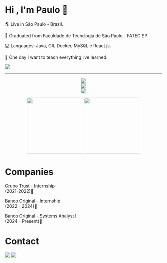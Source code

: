 <div aling="left">
  
  # Hi , I'm Paulo 👋

  <p>🌎 Live in São Paulo - Brazil.</p>
  <p>🏫 Graduated from Faculdade de Tecnologia de São Paulo - FATEC SP.</p>
  <p>💻 Languages: Java, C#, Docker, MySQL e React.js.</p>
  <p>💭 One day I want to teach everything I've learned.</p>

  <a href="https://paulomarquesg.vercel.app" target="_blank"><img src="https://img.shields.io/static/v1?label=Portfolio&message=website&color=blue&style=for-the-badge"/></a>

</div>
  
<hr>
  
<p align="center">
  <a href="https://skillicons.dev">
    <img src="https://skillicons.dev/icons?i=java,cs,spring,nodejs,typescript,mysql"/><br>
    <img src="https://skillicons.dev/icons?i=react,angular,html,css,js,bootstrap"/><br>
    <img src="https://skillicons.dev/icons?i=idea,rider,vscode,git,azure,github,docker,aws"/>
  </a>
</p>

<div align="center" >
  <img height="180em" src="https://github-readme-stats.vercel.app/api?username=PauloMarquesG&show_icons=true&theme=dark"/>
  <img height="180em" src="https://github-readme-stats.vercel.app/api/top-langs/?username=PauloMarquesG&theme=dark&layout=compact"/>
</div>

<div>
  
  # Companies

  <a href="https://www.trust.com.br"><p>Grupo Trust - Internship</a><br>(2021-2022)📆</p>
  <a href="https://www.original.com.br"><p>Banco Original - Internship</a><br>(2022 - 2024)📆</p>
  <a href="https://www.original.com.br"><p>Banco Original - Systems Analyst I</a><br>(2024 - Present)📆</p>
</div>


# Contact
<a href="https://www.linkedin.com/in/paulo-marques-gonçalves/" target="_blank">
  <img src="https://img.shields.io/badge/-LinkedIn-blue?style=for-the-badge&logo=linkedin&logoColor=white" target="_blank">
</a>
<a href="https://www.instagram.com/paulinhn_/" target="_blank">
  <img src="https://img.shields.io/badge/-Instagram-mediumvioletred?style=for-the-badge&logo=instagram&logoColor=white" target="_blank">
</a>

